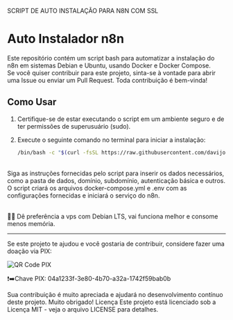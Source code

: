 SCRIPT DE AUTO INSTALAÇÃO PARA N8N COM SSL 

# Auto Instalador n8n

Este repositório contém um script bash para automatizar a instalação do n8n em sistemas Debian e Ubuntu, usando Docker e Docker Compose.
<br>Se você quiser contribuir para este projeto, sinta-se à vontade para abrir uma Issue ou enviar um Pull Request. Toda contribuição é bem-vinda!

## Como Usar

1. Certifique-se de estar executando o script em um ambiente seguro e de ter permissões de superusuário (sudo).
2. Execute o seguinte comando no terminal para iniciar a instalação:

   ```bash
   /bin/bash -c "$(curl -fsSL https://raw.githubusercontent.com/davijonas/auto-instalador-n8n/main/install.sh)"

<br>
Siga as instruções fornecidas pelo script para inserir os dados necessários, como a pasta de dados, domínio, subdomínio, autenticação básica e outros.
O script criará os arquivos docker-compose.yml e .env com as configurações fornecidas e iniciará o serviço do n8n.

<br>🙋‍♂️ Dê preferência a vps com Debian LTS, vai funciona melhor e consome menos memória. 

---
Se este projeto te ajudou e você gostaria de contribuir, considere fazer uma doação via PIX:

![QR Code PIX](link-para-o-seu-qr-code-pix)

❗➡️Chave PIX: 04a1233f-3e80-4b70-a32a-1742f59bab0b

Sua contribuição é muito apreciada e ajudará no desenvolvimento contínuo deste projeto. Muito obrigado!
Licença
Este projeto está licenciado sob a Licença MIT - veja o arquivo LICENSE para detalhes.

